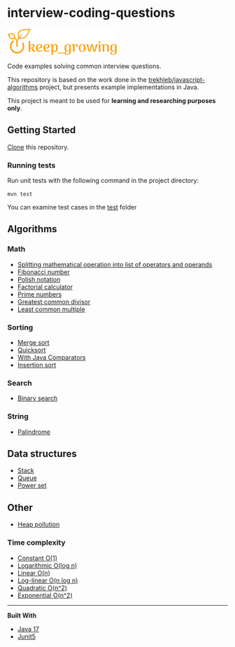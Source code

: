 # interview-coding-questions

[![keep growing logo](readme-images/logo_250x60.png)](https://keepgrowing.in)

Code examples solving common interview questions.

This repository is based on the work done in
the [trekhleb/javascript-algorithms](https://github.com/trekhleb/javascript-algorithms)
project, but presents example implementations in Java.

This project is meant to be used for **learning and researching purposes only**.

## Getting Started

[Clone](https://docs.github.com/en/github/creating-cloning-and-archiving-repositories/cloning-a-repository-from-github/cloning-a-repository)
this repository.

### Running tests

Run unit tests with the following command in the project directory:

```shell
mvn test
```

You can examine test cases in
the [test](https://github.com/little-pinecone/interview-coding-questions/tree/master/src/test/java/in/keepgrowing/interviewcodingquestions)
folder

## Algorithms

### Math

* [Splitting mathematical operation into list of operators and operands](src/main/java/in/keepgrowing/interviewcodingquestions/algorithms/math/other/MathExpressionSplitter.java)
* [Fibonacci number](src/main/java/in/keepgrowing/interviewcodingquestions/algorithms/math/fibonacci)
* [Polish notation](src/main/java/in/keepgrowing/interviewcodingquestions/algorithms/math/polishnotation)
* [Factorial calculator](src/main/java/in/keepgrowing/interviewcodingquestions/algorithms/math/factorial)
* [Prime numbers](src/main/java/in/keepgrowing/interviewcodingquestions/algorithms/math/primenumbers)
* [Greatest common divisor](src/main/java/in/keepgrowing/interviewcodingquestions/algorithms/math/greatestcommondivisor)
* [Least common multiple](src/main/java/in/keepgrowing/interviewcodingquestions/algorithms/math/leastcommonmultiple)

### Sorting

* [Merge sort](src/main/java/in/keepgrowing/interviewcodingquestions/algorithms/sorting/mergesort)
* [Quicksort](src/main/java/in/keepgrowing/interviewcodingquestions/algorithms/sorting/quicksort)
* [With Java Comparators](src/main/java/in/keepgrowing/interviewcodingquestions/algorithms/sorting/withcomparators)
* [Insertion sort](src/main/java/in/keepgrowing/interviewcodingquestions/algorithms/sorting/insertionsort)

### Search

* [Binary search](src/main/java/in/keepgrowing/interviewcodingquestions/algorithms/search/binarysearch)

### String

* [Palindrome](src/main/java/in/keepgrowing/interviewcodingquestions/algorithms/string/palindrome)

## Data structures

* [Stack](src/main/java/in/keepgrowing/interviewcodingquestions/datastructures/stack)
* [Queue](src/main/java/in/keepgrowing/interviewcodingquestions/datastructures/queue)
* [Power set](src/main/java/in/keepgrowing/interviewcodingquestions/datastructures/set/powerset)

## Other

* [Heap pollution](src/main/java/in/keepgrowing/interviewcodingquestions/other/heappollution)

### Time complexity

* [Constant O(1)](src/main/java/in/keepgrowing/interviewcodingquestions/other/timecomplexity/constanttime)
* [Logarithmic O(log n)](src/main/java/in/keepgrowing/interviewcodingquestions/other/timecomplexity/logarithmictime)
* [Linear O(n)](src/main/java/in/keepgrowing/interviewcodingquestions/other/timecomplexity/lineartime)
* [Log-linear O(n log n)](src/main/java/in/keepgrowing/interviewcodingquestions/other/timecomplexity/loglineartime)
* [Quadratic O(n^2)](src/main/java/in/keepgrowing/interviewcodingquestions/other/timecomplexity/quadratictime)
* [Exponential O(n^2)](src/main/java/in/keepgrowing/interviewcodingquestions/other/timecomplexity/exponentialtime)

---

**Built With**

* [Java 17](https://keepgrowing.in/java/how-to-install-openjdk-17-on-ubuntu/)
* [Junit5](https://junit.org/junit5/docs/current/user-guide/#overview)